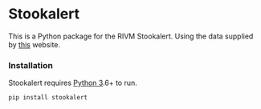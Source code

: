 <h1 class="code-line" data-line-start=0 data-line-end=1 ><a id="Stookalert_0"></a>Stookalert</h1>
<p class="has-line-data" data-line-start="2" data-line-end="3">This is a Python package for the RIVM Stookalert. Using the data supplied by <a href="https://www.rivm.nl/stookalert">this</a> website.</p>
<h3 class="code-line" data-line-start=4 data-line-end=5 ><a id="Installation_4"></a>Installation</h3>
<p class="has-line-data" data-line-start="6" data-line-end="7">Stookalert requires <a href="https://www.python.org/downloads/">Python 3</a>.6+ to run.</p>
<pre><code class="has-line-data" data-line-start="9" data-line-end="11" class="language-bash">pip install stookalert
</code></pre>
